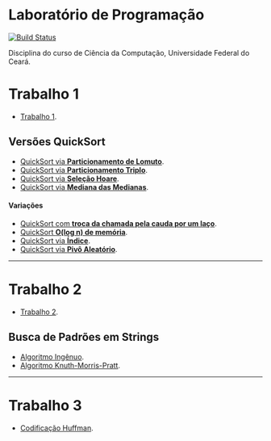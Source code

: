 # Laboratório de Programação

[![Build Status](https://travis-ci.org/joemccann/dillinger.svg?branch=master)](https://travis-ci.org/joemccann/dillinger)

Disciplina do curso de Ciência da Computação, Universidade Federal do Ceará.

# Trabalho 1
* [Trabalho 1](QuickSort/Trabalho/TrabalhoLabProg.cpp).

## Versões QuickSort

* [QuickSort via **Particionamento de Lomuto**](QuickSort/ParticaoLomuto.cpp).
* [QuickSort via **Particionamento Triplo**](QuickSort/ParticaoTripla.cpp).
* [QuickSort via **Seleção Hoare**](QuickSort/SelecaoHoare.cpp).
* [QuickSort via **Mediana das Medianas**](QuickSort/BFPRT.cpp).
#### Variações
* [QuickSort com **troca da chamada pela cauda por um laço**](QuickSort/QuickSortLaco.cpp).
* [QuickSort **O(log n) de memória**](QuickSort/QuickSortMemoria.cpp).
* [QuickSort via **Índice**](QuickSort/QuickSortIndice.cpp).
* [QuickSort via **Pivô Aleatório**](QuickSort/QuickSortAleatorio.cpp).

---

# Trabalho 2
* [Trabalho 2](SearchPadroesInString/Trabalho2.cpp).
## Busca de Padrões em Strings
* [Algoritmo Ingênuo](SearchPadroesInString/ForcaBruta.cpp).
* [Algoritmo Knuth-Morris-Pratt](SearchPadroesInString/KnuthMorrisPratt.cpp).

---

# Trabalho 3
* [Codificação Huffman](CodificacaoHuffman/Trabalho.cpp).




